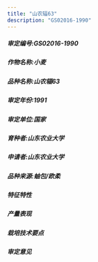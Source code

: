 ```yaml
---
title: "山农辐63"
description: "GS02016-1990"
---
```

##### 审定编号:GS02016-1990

##### 作物名称:小麦

##### 品种名称:山农辐63

##### 审定年份:1991

##### 审定单位:国家

##### 育种者:山东农业大学

##### 申请者:山东农业大学

##### 品种来源:蚰包/欧柔

##### 特征特性


##### 产量表现


##### 栽培技术要点


##### 审定意见

